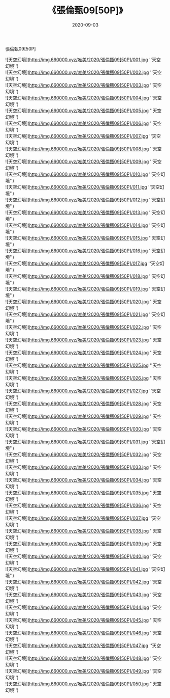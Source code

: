 ﻿---
layout: post
title:  《張倫甄09[50P]》
date:   2020-09-03
img: http://img.660000.xyz/唯美/2020/張倫甄09[50P]/000.jpg
categories: [美女, 清纯, 唯美]
---

張倫甄09[50P]



![天空幻境](http://img.660000.xyz/唯美/2020/張倫甄09[50P]/001.jpg ''天空幻境'') <br>
![天空幻境](http://img.660000.xyz/唯美/2020/張倫甄09[50P]/002.jpg ''天空幻境'') <br>
![天空幻境](http://img.660000.xyz/唯美/2020/張倫甄09[50P]/003.jpg ''天空幻境'') <br>
![天空幻境](http://img.660000.xyz/唯美/2020/張倫甄09[50P]/004.jpg ''天空幻境'') <br>
![天空幻境](http://img.660000.xyz/唯美/2020/張倫甄09[50P]/005.jpg ''天空幻境'') <br>
![天空幻境](http://img.660000.xyz/唯美/2020/張倫甄09[50P]/006.jpg ''天空幻境'') <br>
![天空幻境](http://img.660000.xyz/唯美/2020/張倫甄09[50P]/007.jpg ''天空幻境'') <br>
![天空幻境](http://img.660000.xyz/唯美/2020/張倫甄09[50P]/008.jpg ''天空幻境'') <br>
![天空幻境](http://img.660000.xyz/唯美/2020/張倫甄09[50P]/009.jpg ''天空幻境'') <br>
![天空幻境](http://img.660000.xyz/唯美/2020/張倫甄09[50P]/010.jpg ''天空幻境'') <br>
![天空幻境](http://img.660000.xyz/唯美/2020/張倫甄09[50P]/011.jpg ''天空幻境'') <br>
![天空幻境](http://img.660000.xyz/唯美/2020/張倫甄09[50P]/012.jpg ''天空幻境'') <br>
![天空幻境](http://img.660000.xyz/唯美/2020/張倫甄09[50P]/013.jpg ''天空幻境'') <br>
![天空幻境](http://img.660000.xyz/唯美/2020/張倫甄09[50P]/014.jpg ''天空幻境'') <br>
![天空幻境](http://img.660000.xyz/唯美/2020/張倫甄09[50P]/015.jpg ''天空幻境'') <br>
![天空幻境](http://img.660000.xyz/唯美/2020/張倫甄09[50P]/016.jpg ''天空幻境'') <br>
![天空幻境](http://img.660000.xyz/唯美/2020/張倫甄09[50P]/017.jpg ''天空幻境'') <br>
![天空幻境](http://img.660000.xyz/唯美/2020/張倫甄09[50P]/018.jpg ''天空幻境'') <br>
![天空幻境](http://img.660000.xyz/唯美/2020/張倫甄09[50P]/019.jpg ''天空幻境'') <br>
![天空幻境](http://img.660000.xyz/唯美/2020/張倫甄09[50P]/020.jpg ''天空幻境'') <br>
![天空幻境](http://img.660000.xyz/唯美/2020/張倫甄09[50P]/021.jpg ''天空幻境'') <br>
![天空幻境](http://img.660000.xyz/唯美/2020/張倫甄09[50P]/022.jpg ''天空幻境'') <br>
![天空幻境](http://img.660000.xyz/唯美/2020/張倫甄09[50P]/023.jpg ''天空幻境'') <br>
![天空幻境](http://img.660000.xyz/唯美/2020/張倫甄09[50P]/024.jpg ''天空幻境'') <br>
![天空幻境](http://img.660000.xyz/唯美/2020/張倫甄09[50P]/025.jpg ''天空幻境'') <br>
![天空幻境](http://img.660000.xyz/唯美/2020/張倫甄09[50P]/026.jpg ''天空幻境'') <br>
![天空幻境](http://img.660000.xyz/唯美/2020/張倫甄09[50P]/027.jpg ''天空幻境'') <br>
![天空幻境](http://img.660000.xyz/唯美/2020/張倫甄09[50P]/028.jpg ''天空幻境'') <br>
![天空幻境](http://img.660000.xyz/唯美/2020/張倫甄09[50P]/029.jpg ''天空幻境'') <br>
![天空幻境](http://img.660000.xyz/唯美/2020/張倫甄09[50P]/030.jpg ''天空幻境'') <br>
![天空幻境](http://img.660000.xyz/唯美/2020/張倫甄09[50P]/031.jpg ''天空幻境'') <br>
![天空幻境](http://img.660000.xyz/唯美/2020/張倫甄09[50P]/032.jpg ''天空幻境'') <br>
![天空幻境](http://img.660000.xyz/唯美/2020/張倫甄09[50P]/033.jpg ''天空幻境'') <br>
![天空幻境](http://img.660000.xyz/唯美/2020/張倫甄09[50P]/034.jpg ''天空幻境'') <br>
![天空幻境](http://img.660000.xyz/唯美/2020/張倫甄09[50P]/035.jpg ''天空幻境'') <br>
![天空幻境](http://img.660000.xyz/唯美/2020/張倫甄09[50P]/036.jpg ''天空幻境'') <br>
![天空幻境](http://img.660000.xyz/唯美/2020/張倫甄09[50P]/037.jpg ''天空幻境'') <br>
![天空幻境](http://img.660000.xyz/唯美/2020/張倫甄09[50P]/038.jpg ''天空幻境'') <br>
![天空幻境](http://img.660000.xyz/唯美/2020/張倫甄09[50P]/039.jpg ''天空幻境'') <br>
![天空幻境](http://img.660000.xyz/唯美/2020/張倫甄09[50P]/040.jpg ''天空幻境'') <br>
![天空幻境](http://img.660000.xyz/唯美/2020/張倫甄09[50P]/041.jpg ''天空幻境'') <br>
![天空幻境](http://img.660000.xyz/唯美/2020/張倫甄09[50P]/042.jpg ''天空幻境'') <br>
![天空幻境](http://img.660000.xyz/唯美/2020/張倫甄09[50P]/043.jpg ''天空幻境'') <br>
![天空幻境](http://img.660000.xyz/唯美/2020/張倫甄09[50P]/044.jpg ''天空幻境'') <br>
![天空幻境](http://img.660000.xyz/唯美/2020/張倫甄09[50P]/045.jpg ''天空幻境'') <br>
![天空幻境](http://img.660000.xyz/唯美/2020/張倫甄09[50P]/046.jpg ''天空幻境'') <br>
![天空幻境](http://img.660000.xyz/唯美/2020/張倫甄09[50P]/047.jpg ''天空幻境'') <br>
![天空幻境](http://img.660000.xyz/唯美/2020/張倫甄09[50P]/048.jpg ''天空幻境'') <br>
![天空幻境](http://img.660000.xyz/唯美/2020/張倫甄09[50P]/049.jpg ''天空幻境'') <br>
![天空幻境](http://img.660000.xyz/唯美/2020/張倫甄09[50P]/050.jpg ''天空幻境'') <br>